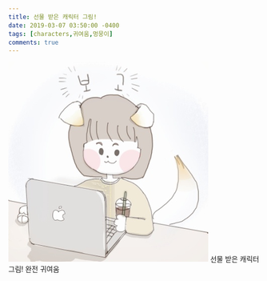 ```yaml
---
title: 선물 받은 캐릭터 그림!
date: 2019-03-07 03:50:00 -0400
tags: [characters,귀여움,멍뭉이]
comments: true
---
```


![Alt text](/assets/images/characters-190307.jpg "Optional title")
선물 받은 캐릭터 그림!
완전 귀여움